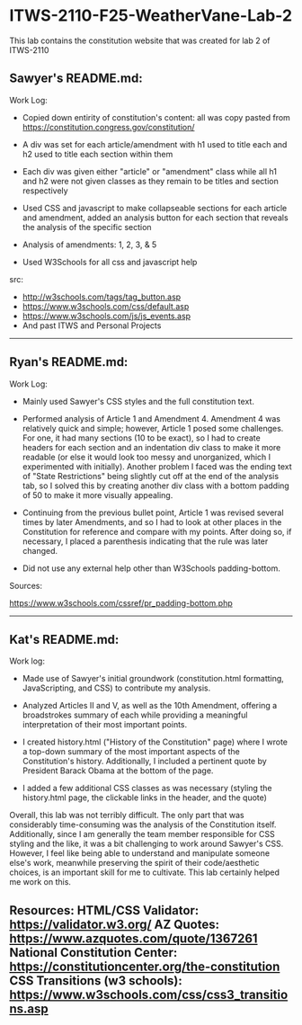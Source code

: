 # ITWS-2110-F25-WeatherVane-Lab-2

This lab contains the constitution website that was created for lab 2 of ITWS-2110

Sawyer's README.md:
-----------------------------------------------

Work Log:

 - Copied down entirity of constitution's content: all was copy pasted from https://constitution.congress.gov/constitution/

 - A div was set for each article/amendment with h1 used to title each and h2 used to title each section within them
 - Each div was given either "article" or "amendment" class while all h1 and h2 were not given classes as they remain to be titles and section respectively

 - Used CSS and javascript to make collapseable sections for each article and amendment, added an analysis button for each section that reveals the analysis of the specific section

 - Analysis of amendments: 1, 2, 3, & 5

 - Used W3Schools for all css and javascript help

 src:
 - http://w3schools.com/tags/tag_button.asp
 - https://www.w3schools.com/css/default.asp
 - https://www.w3schools.com/js/js_events.asp
 - And past ITWS and Personal Projects

-----------------------------------------------
Ryan's README.md:
-----------------------------------------------

Work Log:

- Mainly used Sawyer's CSS styles and the full constitution text.

- Performed analysis of Article 1 and Amendment 4. Amendment 4 was relatively quick and simple; however, Article 1 posed some challenges. For one, it had many sections (10 to be exact),
  so I had to create headers for each section and an indentation div class to make it more readable (or else it would look too messy and unorganized, which I experimented with initially). Another
  problem I faced was the ending text of "State Restrictions" being slightly cut off at the end of the analysis tab, so I solved this by creating another div class with a bottom padding of 50 to make
  it more visually appealing.

 - Continuing from the previous bullet point, Article 1 was revised several times by later Amendments, and so I had to look at other places in the Constitution for reference and compare with my points.
   After doing so, if necessary, I placed a parenthesis indicating that the rule was later changed.

- Did not use any external help other than W3Schools padding-bottom.

Sources:

https://www.w3schools.com/cssref/pr_padding-bottom.php

-----------------------------------------------
Kat's README.md:
-----------------------------------------------

Work log:

- Made use of Sawyer's initial groundwork (constitution.html formatting, JavaScripting, and CSS) to contribute my analysis.

- Analyzed Articles II and V, as well as the 10th Amendment, offering a broadstrokes summary of each while providing a meaningful interpretation of their most important points.

- I created history.html ("History of the Constitution" page) where I wrote a top-down summary of the most important aspects of the Constitution's history. Additionally, I included a pertinent quote by President Barack Obama at the bottom of the page.

- I added a few additional CSS classes as was necessary (styling the history.html page, the clickable links in the header, and the quote)

Overall, this lab was not terribly difficult. The only part that was considerably time-consuming was the analysis of the Constitution itself.
Additionally, since I am generally the team member responsible for CSS styling and the like, it was a bit challenging to work around Sawyer's CSS. However, I feel like being able to understand and manipulate someone else's work, meanwhile preserving the spirit of their code/aesthetic choices, is an important skill for me to cultivate. This lab certainly helped me work on this.

Resources:
HTML/CSS Validator: https://validator.w3.org/
AZ Quotes: https://www.azquotes.com/quote/1367261
National Constitution Center: https://constitutioncenter.org/the-constitution
CSS Transitions (w3 schools): https://www.w3schools.com/css/css3_transitions.asp
-----------------------------------------------
